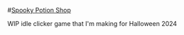 #[Spooky Potion Shop](https://danielledonnelly.github.io/spooky-potion-shop/)

WIP idle clicker game that I'm making for Halloween 2024
